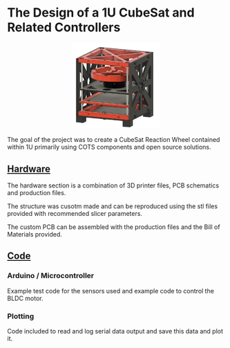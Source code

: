 # The Design of a 1U CubeSat and Related Controllers
<p align="center">
<img src="https://github.com/Harveyn4444/cubesat-reaction-wheel/blob/main/assets/img/cubesat-assembly.png" width = 40% height = 40%>
</p>

The goal of the project was to create a CubeSat Reaction Wheel contained within 1U primarily using COTS components and open source solutions.

##  [Hardware](https://github.com/Harveyn4444/cubesat-reaction-wheel/tree/main/hardware) 
The hardware section is a combination of 3D printer files, PCB schematics and production files.

The structure was cusotm made and can be reproduced using the stl files provided with recommended slicer parameters. 

The custom PCB can be assembled with the production files and the Bill of Materials provided.


## [Code](https://github.com/Harveyn4444/cubesat-reaction-wheel/tree/main/code)

### Arduino / Microcontroller
Example test code for the sensors used and example code to control the BLDC motor.

### Plotting
Code included to read and log serial data output and save this data and plot it.
